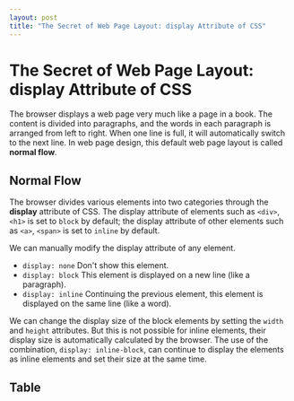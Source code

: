 ```yaml
---
layout: post
title: "The Secret of Web Page Layout: display Attribute of CSS"
---
```


The Secret of Web Page Layout: display Attribute of CSS
===

The browser displays a web page very much like a page in a book. The content is divided into paragraphs, and the words in each paragraph is arranged from left to right. When one line is full, it will automatically switch to the next line. In web page design, this default web page layout is called **normal flow**.

## Normal Flow

The browser divides various elements into two categories through the **display** attribute of CSS. The display attribute of elements such as `<div>`, `<h1>` is set to `block` by default; the display attribute of other elements such as `<a>`, `<span>` is set to `inline` by default.

We can manually modify the display attribute of any element.

- `display: none` Don't show this element.
- `display: block` This element is displayed on a new line (like a paragraph).
- `display: inline` Continuing the previous element, this element is displayed on the same line (like a word).

We can change the display size of the block elements by setting the `width` and `height` attributes. But this is not possible for inline elements, their display size is automatically calculated by the browser. The use of the combination, `display: inline-block`, can continue to display the elements as inline elements and set their size at the same time.

## Table


